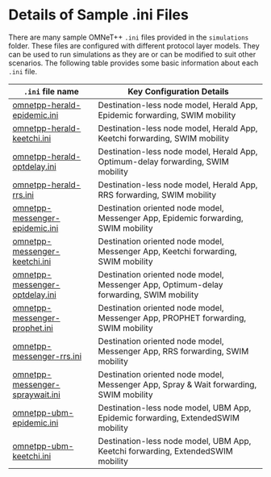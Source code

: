 # Details of Sample .ini Files

There are many sample OMNeT++ `.ini` files provided in the `simulations` folder. These files
are configured with different protocol layer models. They can be used to run simulations as
they are or can be modified to suit other scenarios. The following table provides some
basic information about each `.ini` file.


|                               `.ini` file name                                       |               Key Configuration Details                                                  |
|                                ---------------                                       |               -------------------------                                                  |
| [omnetpp-herald-epidemic.ini](../../simulations/omnetpp-herald-epidemic.ini)         | Destination-less node model, Herald App, Epidemic forwarding, SWIM mobility              |
| [omnetpp-herald-keetchi.ini](../../simulations/omnetpp-herald-keetchi.ini)           | Destination-less node model, Herald App, Keetchi forwarding, SWIM mobility               |
| [omnetpp-herald-optdelay.ini](../../simulations/omnetpp-herald-optdelay.ini)         | Destination-less node model, Herald App, Optimum-delay forwarding, SWIM mobility         |
| [omnetpp-herald-rrs.ini](../../simulations/omnetpp-herald-rrs.ini)                   | Destination-less node model, Herald App, RRS forwarding, SWIM mobility                   |
| [omnetpp-messenger-epidemic.ini](../../simulations/omnetpp-messenger-epidemic.ini)   | Destination oriented node model, Messenger App, Epidemic forwarding, SWIM mobility       |
| [omnetpp-messenger-keetchi.ini](../../simulations/omnetpp-messenger-keetchi.ini)     | Destination oriented node model, Messenger App, Keetchi forwarding, SWIM mobility        |
| [omnetpp-messenger-optdelay.ini](../../simulations/omnetpp-messenger-optdelay.ini)   | Destination oriented node model, Messenger App, Optimum-delay forwarding, SWIM mobility  |
| [omnetpp-messenger-prophet.ini](../../simulations/omnetpp-messenger-prophet.ini)     | Destination oriented node model, Messenger App, PROPHET forwarding, SWIM mobility        |
| [omnetpp-messenger-rrs.ini](../../simulations/omnetpp-messenger-rrs.ini)             | Destination oriented node model, Messenger App, RRS forwarding, SWIM mobility            |
| [omnetpp-messenger-spraywait.ini](../../simulations/omnetpp-messenger-spraywait.ini) | Destination oriented node model, Messenger App, Spray & Wait forwarding, SWIM mobility   |
| [omnetpp-ubm-epidemic.ini](../../simulations/omnetpp-ubm-epidemic.ini)               | Destination-less node model, UBM App, Epidemic forwarding, ExtendedSWIM mobility         |
| [omnetpp-ubm-keetchi.ini](../../simulations/omnetpp-ubm-keetchi.ini)                 | Destination-less node model, UBM App, Keetchi forwarding, ExtendedSWIM mobility          |

